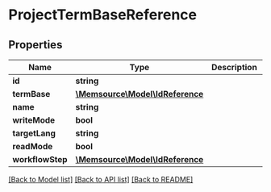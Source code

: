 # ProjectTermBaseReference

## Properties
Name | Type | Description | Notes
------------ | ------------- | ------------- | -------------
**id** | **string** |  | [optional] 
**termBase** | [**\Memsource\Model\IdReference**](IdReference.md) |  | [optional] 
**name** | **string** |  | [optional] 
**writeMode** | **bool** |  | [optional] 
**targetLang** | **string** |  | [optional] 
**readMode** | **bool** |  | [optional] 
**workflowStep** | [**\Memsource\Model\IdReference**](IdReference.md) |  | [optional] 

[[Back to Model list]](../README.md#documentation-for-models) [[Back to API list]](../README.md#documentation-for-api-endpoints) [[Back to README]](../README.md)


